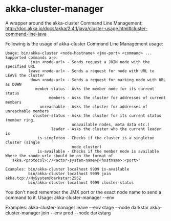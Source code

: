 # akka-cluster-manager
A wrapper around the akka-cluster Command Line Management: http://doc.akka.io/docs/akka/2.4.1/java/cluster-usage.html#cluster-command-line-java

Following is the usage of akka-cluster Command Line Management usage:
```
Usage: bin/akka-cluster <node-hostname> <jmx-port> <command> ...
Supported commands are:
           join <node-url> - Sends request a JOIN node with the specified URL
          leave <node-url> - Sends a request for node with URL to LEAVE the cluster
           down <node-url> - Sends a request for marking node with URL as DOWN
             member-status - Asks the member node for its current status
                   members - Asks the cluster for addresses of current members
               unreachable - Asks the cluster for addresses of unreachable members
            cluster-status - Asks the cluster for its current status (member ring,
                             unavailable nodes, meta data etc.)
                    leader - Asks the cluster who the current leader is
              is-singleton - Checks if the cluster is a singleton cluster (single
                             node cluster)
              is-available - Checks if the member node is available
Where the <node-url> should be on the format of
  'akka.<protocol>://<actor-system-name>@<hostname>:<port>'

Examples: bin/akka-cluster localhost 9999 is-available
          bin/akka-cluster localhost 9999 join akka.tcp://MySystem@darkstar:2552
          bin/akka-cluster localhost 9999 cluster-status
```

You don't need remember the JMX port or the exact node name to send a command to it.
Usage: akka-cluster-manager <command> --env <environment-name>

Examples: akka-cluster-manager leave --env stage --node darkstar
          akka-cluster-manager join  --env prod  --node darkstarg
